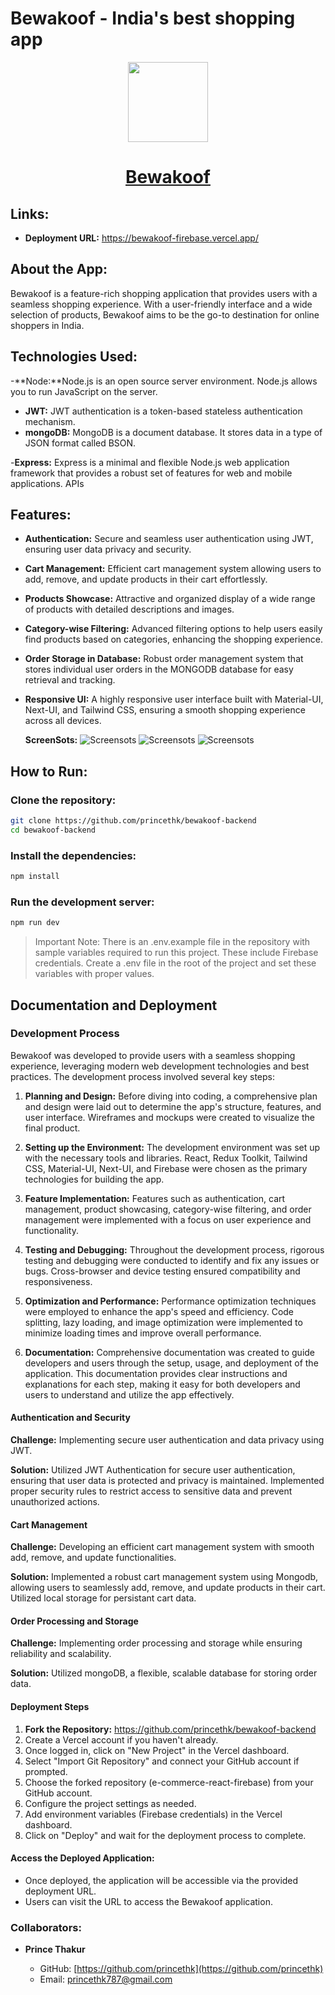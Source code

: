 # Bewakoof - India's best shopping app

<p align="center">
  <a href="https://bewakoof-firebase.vercel.app/">
    <picture>
      <img src="./public/favicon.ico" height="128">
    </picture>
    <h1 align="center">Bewakoof</h1>
  </a>
</p>

## Links:

- **Deployment URL:** https://bewakoof-firebase.vercel.app/

## About the App:

Bewakoof is a feature-rich shopping application that provides users with a seamless shopping experience. With a user-friendly interface and a wide selection of products, Bewakoof aims to be the go-to destination for online shoppers in India.

## Technologies Used:

-**Node:**Node.js is an open source server environment. Node.js allows you to run JavaScript on the server. 

- **JWT:** JWT authentication is a token-based stateless authentication mechanism.
- **mongoDB:** MongoDB is a document database. It stores data in a type of JSON format called BSON.

-**Express:** Express is a minimal and flexible Node.js web application framework that provides a robust set of features for web and mobile applications. APIs

## Features:

- **Authentication:**
  Secure and seamless user authentication using JWT, ensuring user data privacy and security.

- **Cart Management:**
  Efficient cart management system allowing users to add, remove, and update products in their cart effortlessly.

- **Products Showcase:**
  Attractive and organized display of a wide range of products with detailed descriptions and images.

- **Category-wise Filtering:**
  Advanced filtering options to help users easily find products based on categories, enhancing the shopping experience.

- **Order Storage in Database:**
  Robust order management system that stores individual user orders in the MONGODB database for easy retrieval and tracking.

- **Responsive UI:**
  A highly responsive user interface built with Material-UI, Next-UI, and Tailwind CSS, ensuring a smooth shopping experience across all devices.

  **ScreenSots:**
  ![Screensots](./src/screenshots/1.png)
  ![Screensots](./src/screenshots/2.png)
  ![Screensots](./src/screenshots/3.png)


## How to Run:

### **Clone the repository:**

```bash
git clone https://github.com/princethk/bewakoof-backend
cd bewakoof-backend
```

### **Install the dependencies:**

```bash
npm install
```

### **Run the development server:**

```bash
npm run dev
```


> Important Note: There is an .env.example file in the repository with sample variables required to run this project. These include Firebase credentials. Create a .env file in the root of the project and set these variables with proper values.

## Documentation and Deployment

### Development Process

Bewakoof was developed to provide users with a seamless shopping experience, leveraging modern web development technologies and best practices. The development process involved several key steps:

1. **Planning and Design:** Before diving into coding, a comprehensive plan and design were laid out to determine the app's structure, features, and user interface. Wireframes and mockups were created to visualize the final product.

2. **Setting up the Environment:** The development environment was set up with the necessary tools and libraries. React, Redux Toolkit, Tailwind CSS, Material-UI, Next-UI, and Firebase were chosen as the primary technologies for building the app.

3. **Feature Implementation:** Features such as authentication, cart management, product showcasing, category-wise filtering, and order management were implemented with a focus on user experience and functionality.

4. **Testing and Debugging:** Throughout the development process, rigorous testing and debugging were conducted to identify and fix any issues or bugs. Cross-browser and device testing ensured compatibility and responsiveness.

5. **Optimization and Performance:** Performance optimization techniques were employed to enhance the app's speed and efficiency. Code splitting, lazy loading, and image optimization were implemented to minimize loading times and improve overall performance.

6. **Documentation:** Comprehensive documentation was created to guide developers and users through the setup, usage, and deployment of the application. This documentation provides clear instructions and explanations for each step, making it easy for both developers and users to understand and utilize the app effectively.



#### Authentication and Security

**Challenge:** Implementing secure user authentication and data privacy using JWT.

**Solution:** Utilized JWT Authentication for secure user authentication, ensuring that user data is protected and privacy is maintained. Implemented proper security rules to restrict access to sensitive data and prevent unauthorized actions.

#### Cart Management

**Challenge:** Developing an efficient cart management system with smooth add, remove, and update functionalities.

**Solution:** Implemented a robust cart management system using Mongodb, allowing users to seamlessly add, remove, and update products in their cart. Utilized local storage for persistant cart data.

#### Order Processing and Storage

**Challenge:** Implementing order processing and storage while ensuring reliability and scalability.

**Solution:** Utilized mongoDB, a flexible, scalable database for storing order data.


#### Deployment Steps

1. **Fork the Repository:** https://github.com/princethk/bewakoof-backend
2. Create a Vercel account if you haven't already.
3. Once logged in, click on "New Project" in the Vercel dashboard.
4. Select "Import Git Repository" and connect your GitHub account if prompted.
5. Choose the forked repository (e-commerce-react-firebase) from your GitHub account.
6. Configure the project settings as needed.
7. Add environment variables (Firebase credentials) in the Vercel dashboard.
8. Click on "Deploy" and wait for the deployment process to complete.

#### Access the Deployed Application:

- Once deployed, the application will be accessible via the provided deployment URL.
- Users can visit the URL to access the Bewakoof application.

### Collaborators:

- **Prince Thakur**

  - GitHub: [https://github.com/princethk](https://github.com/princethk)
  - Email: princethk787@gmail.com

